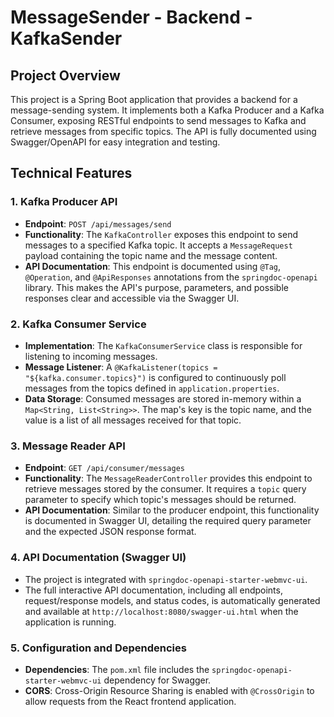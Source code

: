 # MessageSender - Backend - KafkaSender
## Project Overview

This project is a Spring Boot application that provides a backend for a message-sending system. It implements both a Kafka Producer and a Kafka Consumer, exposing RESTful endpoints to send messages to Kafka and retrieve messages from specific topics. The API is fully documented using Swagger/OpenAPI for easy integration and testing.

## Technical Features

### 1. Kafka Producer API

-   **Endpoint**: `POST /api/messages/send`
-   **Functionality**: The `KafkaController` exposes this endpoint to send messages to a specified Kafka topic. It accepts a `MessageRequest` payload containing the topic name and the message content.
-   **API Documentation**: This endpoint is documented using `@Tag`, `@Operation`, and `@ApiResponses` annotations from the `springdoc-openapi` library. This makes the API's purpose, parameters, and possible responses clear and accessible via the Swagger UI.

### 2. Kafka Consumer Service

-   **Implementation**: The `KafkaConsumerService` class is responsible for listening to incoming messages.
-   **Message Listener**: A `@KafkaListener(topics = "${kafka.consumer.topics}")` is configured to continuously poll messages from the topics defined in `application.properties`.
-   **Data Storage**: Consumed messages are stored in-memory within a `Map<String, List<String>>`. The map's key is the topic name, and the value is a list of all messages received for that topic.

### 3. Message Reader API

-   **Endpoint**: `GET /api/consumer/messages`
-   **Functionality**: The `MessageReaderController` provides this endpoint to retrieve messages stored by the consumer. It requires a `topic` query parameter to specify which topic's messages should be returned.
-   **API Documentation**: Similar to the producer endpoint, this functionality is documented in Swagger UI, detailing the required query parameter and the expected JSON response format.

### 4. API Documentation (Swagger UI)

-   The project is integrated with `springdoc-openapi-starter-webmvc-ui`.
-   The full interactive API documentation, including all endpoints, request/response models, and status codes, is automatically generated and available at `http://localhost:8080/swagger-ui.html` when the application is running.

### 5. Configuration and Dependencies

-   **Dependencies**: The `pom.xml` file includes the `springdoc-openapi-starter-webmvc-ui` dependency for Swagger.
-   **CORS**: Cross-Origin Resource Sharing is enabled with `@CrossOrigin` to allow requests from the React frontend application.
